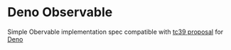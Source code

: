 # Deno Observable

Simple Obervable implementation spec compatible with [tc39 proposal](https://github.com/tc39/proposal-observable) for [Deno](https://deno.land/)